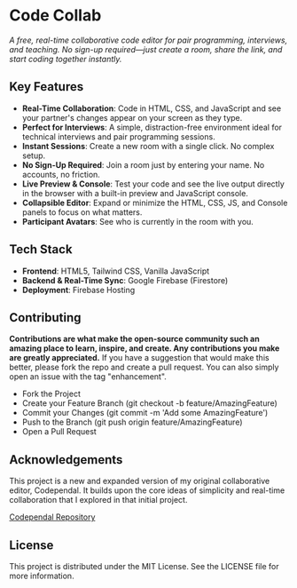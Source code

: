 # Code Collab
*A free, real-time collaborative code editor for pair programming, interviews, and teaching. No sign-up required—just create a room, share the link, and start coding together instantly.*

## Key Features

- **Real-Time Collaboration**: Code in HTML, CSS, and JavaScript and see your partner's changes appear on your screen as they type.
- **Perfect for Interviews**: A simple, distraction-free environment ideal for technical interviews and pair programming sessions.
- **Instant Sessions**: Create a new room with a single click. No complex setup.
- **No Sign-Up Required**: Join a room just by entering your name. No accounts, no friction.
- **Live Preview & Console**: Test your code and see the live output directly in the browser with a built-in preview and JavaScript console.
- **Collapsible Editor**: Expand or minimize the HTML, CSS, JS, and Console panels to focus on what matters.
- **Participant Avatars**: See who is currently in the room with you.

## Tech Stack

- **Frontend**: HTML5, Tailwind CSS, Vanilla JavaScript
- **Backend & Real-Time Sync**: Google Firebase (Firestore)
- **Deployment**: Firebase Hosting

##  Contributing
**Contributions are what make the open-source community such an amazing place to learn, inspire, and create. Any contributions you make are greatly appreciated.**
If you have a suggestion that would make this better, please fork the repo and create a pull request. You can also simply open an issue with the tag "enhancement".

- Fork the Project
- Create your Feature Branch (git checkout -b feature/AmazingFeature)
- Commit your Changes (git commit -m 'Add some AmazingFeature')
- Push to the Branch (git push origin feature/AmazingFeature)
- Open a Pull Request

## Acknowledgements
This project is a new and expanded version of my original collaborative editor, Codependal. It builds upon the core ideas of simplicity and real-time collaboration that I explored in that initial project.

[Codependal Repository](https://github.com/Abhay557/Codependal)

## License

This project is distributed under the MIT License. See the LICENSE file for more information.
